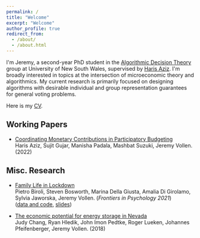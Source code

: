 ```yaml
---
permalink: /
title: "Welcome"
excerpt: "Welcome"
author_profile: true
redirect_from: 
  - /about/
  - /about.html
---
```


  I'm Jeremy, a second-year PhD student in the [Algorithmic Decision Theory](https://www.cse.unsw.edu.au/~adt/) group at University of New South Wales, supervised by [Haris Aziz](https://sites.google.com/site/harisaziz/). I'm broadly interested in topics at the intersection of microeconomic theory and algorithmics. My current research is primarily focused on designing algorithms with desirable individual and group representation guarantees for general voting problems. <br/>

  Here is my [CV](https://j-vollen.github.io/files/JeremyVollen_CV.pdf).

##  **Working Papers**
- [Coordinating Monetary Contributions in Participatory Budgeting](https://j-vollen.github.io/files/pbc.pdf) <br/>
  Haris Aziz, Sujit Gujar, Manisha Padala, Mashbat Suzuki, Jeremy Vollen. (2022) <br/>

##  **Misc. Research**
- [Family Life in Lockdown](https://www.ncbi.nlm.nih.gov/pmc/articles/PMC8371690/) <br/>
  Pietro Biroli, Steven Bosworth, Marina Della Giusta, Amalia Di Girolamo, Sylvia Jaworska, Jeremy Vollen. (*Frontiers in Psychology 2021*) <br/>
  ([data and code](https://osf.io/upq5g/), [slides](https://www.dropbox.com/s/7efep219nnxoh2u/LifeLockdown_IZA-Jacobs-pres.pdf?dl=0)) <br/>

- [The economic potential for energy storage in Nevada](https://www.brattle.com/wp-content/uploads/2021/05/14618_economic_potential_for_storage_in_nevada_-_final.pdf) <br/>
  Judy Chang, Ryan Hledik, John Imon Pedtke, Roger Lueken, Johannes Pfeifenberger, Jeremy Vollen. (2018) <br/>  